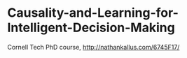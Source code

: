 # Causality-and-Learning-for-Intelligent-Decision-Making
Cornell Tech PhD course, http://nathankallus.com/6745F17/
